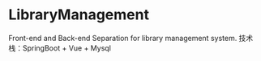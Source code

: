 # LibraryManagement
Front-end and Back-end Separation for library management system.
技术栈：SpringBoot + Vue + Mysql
